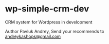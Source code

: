 # wp-simple-crm-dev
CRM system for Wordpress in development

Author Pavluk Andrey, 
Send your recommends to andreykashops@gmail.com
